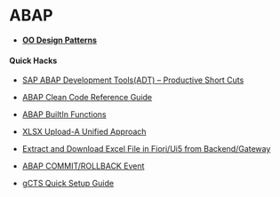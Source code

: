 # ABAP

- [**OO Design Patterns**](https://github.com/deepakjoshy/ABAP/tree/main/DesignPatterns#readme)

#### Quick Hacks
 - <a href="https://blogs.sap.com/2021/07/16/abap-adt-frequently-used-short-cuts/">SAP ABAP Development Tools(ADT) – Productive Short Cuts</a>


- <a href="https://github.com/SAP/styleguides/blob/main/clean-abap/CleanABAP.md">ABAP Clean Code Reference Guide</a>

- <a href="https://blogs.sap.com/2015/11/30/reminder-abap-built-in-functions/">ABAP BuiltIn Functions</a>


- <a href="https://www.sap.com/documents/2015/07/ced1ac7f-527c-0010-82c7-eda71af511fa.html">XLSX Upload-A Unified Approach</a>

- [Extract and Download Excel File in Fiori/Ui5 from Backend/Gateway](Excel%20Operations/Download%20Excel%20File%20from%20Backend\Gateway%20in%20Ui5\Fiori.md)

- [ABAP COMMIT/ROLLBACK Event]( https://github.com/deepakjoshy/ABAP/tree/main/Commit%20Work%20Events#readme )

- [gCTS Quick Setup Guide](https://github.com/deepakjoshy/ABAP/blob/b6c38fc830866b31be4a593e76e92c55503ab14a/gCTS/gCTS%20Setup%20-%20Playbook.pdf)
